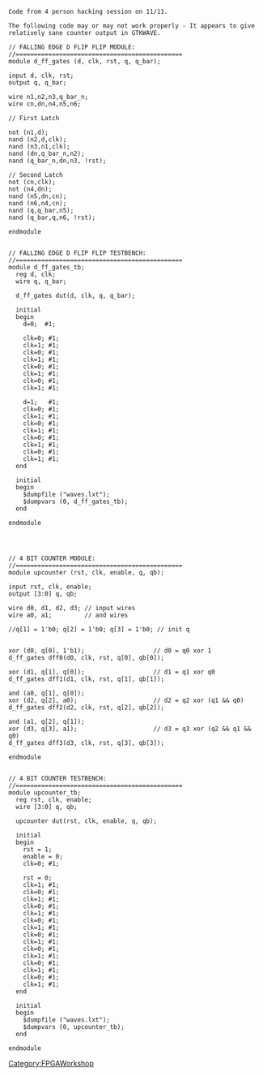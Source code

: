     Code from 4 person hacking session on 11/11.

    The following code may or may not work properly - It appears to give relatively sane counter output in GTKWAVE. 

    // FALLING EDGE D FLIP FLIP MODULE:
    //==============================================
    module d_ff_gates (d, clk, rst, q, q_bar);

    input d, clk, rst;
    output q, q_bar;

    wire n1,n2,n3,q_bar_n;
    wire cn,dn,n4,n5,n6;

    // First Latch

    not (n1,d);
    nand (n2,d,clk);
    nand (n3,n1,clk);
    nand (dn,q_bar_n,n2);
    nand (q_bar_n,dn,n3, !rst);

    // Second Latch
    not (cn,clk);
    not (n4,dn);
    nand (n5,dn,cn);
    nand (n6,n4,cn);
    nand (q,q_bar,n5);
    nand (q_bar,q,n6, !rst);

    endmodule


    // FALLING EDGE D FLIP FLIP TESTBENCH:
    //==============================================
    module d_ff_gates_tb;
      reg d, clk;
      wire q, q_bar;

      d_ff_gates dut(d, clk, q, q_bar);

      initial
      begin
        d=0;  #1;

        clk=0; #1;
        clk=1; #1;
        clk=0; #1;
        clk=1; #1;
        clk=0; #1;
        clk=1; #1;
        clk=0; #1;
        clk=1; #1;

        d=1;   #1;
        clk=0; #1;
        clk=1; #1;
        clk=0; #1;
        clk=1; #1;
        clk=0; #1;
        clk=1; #1;
        clk=0; #1;
        clk=1; #1;
      end

      initial
      begin
        $dumpfile ("waves.lxt");
        $dumpvars (0, d_ff_gates_tb);
      end

    endmodule




    // 4 BIT COUNTER MODULE:
    //==============================================
    module upcounter (rst, clk, enable, q, qb);

    input rst, clk, enable;
    output [3:0] q, qb;

    wire d0, d1, d2, d3; // input wires
    wire a0, a1;         // and wires

    //q[1] = 1'b0; q[2] = 1'b0; q[3] = 1'b0; // init q


    xor (d0, q[0], 1'b1);                   // d0 = q0 xor 1
    d_ff_gates dff0(d0, clk, rst, q[0], qb[0]);

    xor (d1, q[1], q[0]);                   // d1 = q1 xor q0
    d_ff_gates dff1(d1, clk, rst, q[1], qb[1]);

    and (a0, q[1], q[0]);
    xor (d2, q[2], a0);                     // d2 = q2 xor (q1 && q0)
    d_ff_gates dff2(d2, clk, rst, q[2], qb[2]);

    and (a1, q[2], q[1]);
    xor (d3, q[3], a1);                     // d3 = q3 xor (q2 && q1 && q0)
    d_ff_gates dff3(d3, clk, rst, q[3], qb[3]);

    endmodule


    // 4 BIT COUNTER TESTBENCH:
    //==============================================
    module upcounter_tb;
      reg rst, clk, enable;
      wire [3:0] q, qb;

      upcounter dut(rst, clk, enable, q, qb);

      initial
      begin
        rst = 1;
        enable = 0;
        clk=0; #1;

        rst = 0;
        clk=1; #1;
        clk=0; #1;
        clk=1; #1;
        clk=0; #1;
        clk=1; #1;
        clk=0; #1;
        clk=1; #1;
        clk=0; #1;
        clk=1; #1;
        clk=0; #1;
        clk=1; #1;
        clk=0; #1;
        clk=1; #1;
        clk=0; #1;
        clk=1; #1;
      end

      initial
      begin
        $dumpfile ("waves.lxt");
        $dumpvars (0, upcounter_tb);
      end

    endmodule

[Category:FPGAWorkshop](Category:FPGAWorkshop)
